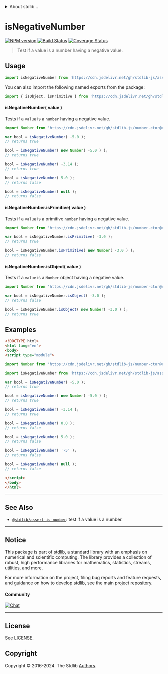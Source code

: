 <!--

@license Apache-2.0

Copyright (c) 2018 The Stdlib Authors.

Licensed under the Apache License, Version 2.0 (the "License");
you may not use this file except in compliance with the License.
You may obtain a copy of the License at

   http://www.apache.org/licenses/LICENSE-2.0

Unless required by applicable law or agreed to in writing, software
distributed under the License is distributed on an "AS IS" BASIS,
WITHOUT WARRANTIES OR CONDITIONS OF ANY KIND, either express or implied.
See the License for the specific language governing permissions and
limitations under the License.

-->


<details>
  <summary>
    About stdlib...
  </summary>
  <p>We believe in a future in which the web is a preferred environment for numerical computation. To help realize this future, we've built stdlib. stdlib is a standard library, with an emphasis on numerical and scientific computation, written in JavaScript (and C) for execution in browsers and in Node.js.</p>
  <p>The library is fully decomposable, being architected in such a way that you can swap out and mix and match APIs and functionality to cater to your exact preferences and use cases.</p>
  <p>When you use stdlib, you can be absolutely certain that you are using the most thorough, rigorous, well-written, studied, documented, tested, measured, and high-quality code out there.</p>
  <p>To join us in bringing numerical computing to the web, get started by checking us out on <a href="https://github.com/stdlib-js/stdlib">GitHub</a>, and please consider <a href="https://opencollective.com/stdlib">financially supporting stdlib</a>. We greatly appreciate your continued support!</p>
</details>

# isNegativeNumber

[![NPM version][npm-image]][npm-url] [![Build Status][test-image]][test-url] [![Coverage Status][coverage-image]][coverage-url] <!-- [![dependencies][dependencies-image]][dependencies-url] -->

> Test if a value is a number having a negative value.



<section class="usage">

## Usage

```javascript
import isNegativeNumber from 'https://cdn.jsdelivr.net/gh/stdlib-js/assert-is-negative-number@esm/index.mjs';
```

You can also import the following named exports from the package:

```javascript
import { isObject, isPrimitive } from 'https://cdn.jsdelivr.net/gh/stdlib-js/assert-is-negative-number@esm/index.mjs';
```

#### isNegativeNumber( value )

Tests if a `value` is a `number` having a negative value.

<!-- eslint-disable no-new-wrappers -->

```javascript
import Number from 'https://cdn.jsdelivr.net/gh/stdlib-js/number-ctor@esm/index.mjs';

var bool = isNegativeNumber( -5.0 );
// returns true

bool = isNegativeNumber( new Number( -5.0 ) );
// returns true

bool = isNegativeNumber( -3.14 );
// returns true

bool = isNegativeNumber( 5.0 );
// returns false

bool = isNegativeNumber( null );
// returns false
```

#### isNegativeNumber.isPrimitive( value )

Tests if a `value` is a primitive `number` having a negative value.

<!-- eslint-disable no-new-wrappers -->

```javascript
import Number from 'https://cdn.jsdelivr.net/gh/stdlib-js/number-ctor@esm/index.mjs';

var bool = isNegativeNumber.isPrimitive( -3.0 );
// returns true

bool = isNegativeNumber.isPrimitive( new Number( -3.0 ) );
// returns false
```

#### isNegativeNumber.isObject( value )

Tests if a `value` is a `Number` object having a negative value.

<!-- eslint-disable no-new-wrappers -->

```javascript
import Number from 'https://cdn.jsdelivr.net/gh/stdlib-js/number-ctor@esm/index.mjs';

var bool = isNegativeNumber.isObject( -3.0 );
// returns false

bool = isNegativeNumber.isObject( new Number( -3.0 ) );
// returns true
```

</section>

<!-- /.usage -->

<section class="examples">

## Examples

<!-- eslint-disable no-new-wrappers -->

<!-- eslint no-undef: "error" -->

```html
<!DOCTYPE html>
<html lang="en">
<body>
<script type="module">

import Number from 'https://cdn.jsdelivr.net/gh/stdlib-js/number-ctor@esm/index.mjs';

import isNegativeNumber from 'https://cdn.jsdelivr.net/gh/stdlib-js/assert-is-negative-number@esm/index.mjs';

var bool = isNegativeNumber( -5.0 );
// returns true

bool = isNegativeNumber( new Number( -5.0 ) );
// returns true

bool = isNegativeNumber( -3.14 );
// returns true

bool = isNegativeNumber( 0.0 );
// returns false

bool = isNegativeNumber( 5.0 );
// returns false

bool = isNegativeNumber( '-5' );
// returns false

bool = isNegativeNumber( null );
// returns false

</script>
</body>
</html>
```

</section>

<!-- /.examples -->

<!-- Section for related `stdlib` packages. Do not manually edit this section, as it is automatically populated. -->

<section class="related">

* * *

## See Also

-   <span class="package-name">[`@stdlib/assert-is-number`][@stdlib/assert/is-number]</span><span class="delimiter">: </span><span class="description">test if a value is a number.</span>

</section>

<!-- /.related -->

<!-- Section for all links. Make sure to keep an empty line after the `section` element and another before the `/section` close. -->


<section class="main-repo" >

* * *

## Notice

This package is part of [stdlib][stdlib], a standard library with an emphasis on numerical and scientific computing. The library provides a collection of robust, high performance libraries for mathematics, statistics, streams, utilities, and more.

For more information on the project, filing bug reports and feature requests, and guidance on how to develop [stdlib][stdlib], see the main project [repository][stdlib].

#### Community

[![Chat][chat-image]][chat-url]

---

## License

See [LICENSE][stdlib-license].


## Copyright

Copyright &copy; 2016-2024. The Stdlib [Authors][stdlib-authors].

</section>

<!-- /.stdlib -->

<!-- Section for all links. Make sure to keep an empty line after the `section` element and another before the `/section` close. -->

<section class="links">

[npm-image]: http://img.shields.io/npm/v/@stdlib/assert-is-negative-number.svg
[npm-url]: https://npmjs.org/package/@stdlib/assert-is-negative-number

[test-image]: https://github.com/stdlib-js/assert-is-negative-number/actions/workflows/test.yml/badge.svg?branch=main
[test-url]: https://github.com/stdlib-js/assert-is-negative-number/actions/workflows/test.yml?query=branch:main

[coverage-image]: https://img.shields.io/codecov/c/github/stdlib-js/assert-is-negative-number/main.svg
[coverage-url]: https://codecov.io/github/stdlib-js/assert-is-negative-number?branch=main

<!--

[dependencies-image]: https://img.shields.io/david/stdlib-js/assert-is-negative-number.svg
[dependencies-url]: https://david-dm.org/stdlib-js/assert-is-negative-number/main

-->

[chat-image]: https://img.shields.io/gitter/room/stdlib-js/stdlib.svg
[chat-url]: https://app.gitter.im/#/room/#stdlib-js_stdlib:gitter.im

[stdlib]: https://github.com/stdlib-js/stdlib

[stdlib-authors]: https://github.com/stdlib-js/stdlib/graphs/contributors

[umd]: https://github.com/umdjs/umd
[es-module]: https://developer.mozilla.org/en-US/docs/Web/JavaScript/Guide/Modules

[deno-url]: https://github.com/stdlib-js/assert-is-negative-number/tree/deno
[umd-url]: https://github.com/stdlib-js/assert-is-negative-number/tree/umd
[esm-url]: https://github.com/stdlib-js/assert-is-negative-number/tree/esm
[branches-url]: https://github.com/stdlib-js/assert-is-negative-number/blob/main/branches.md

[stdlib-license]: https://raw.githubusercontent.com/stdlib-js/assert-is-negative-number/main/LICENSE

<!-- <related-links> -->

[@stdlib/assert/is-number]: https://github.com/stdlib-js/assert-is-number/tree/esm

<!-- </related-links> -->

</section>

<!-- /.links -->
